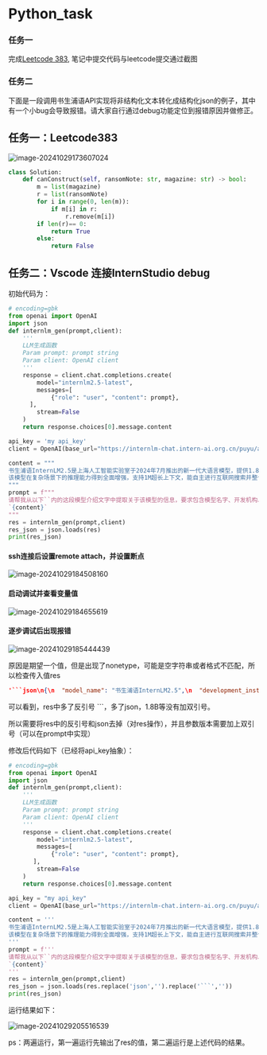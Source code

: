 # Python_task

### 任务一

完成[Leetcode 383](https://leetcode.cn/problems/ransom-note/description/), 笔记中提交代码与leetcode提交通过截图

### 任务二

下面是一段调用书生浦语API实现将非结构化文本转化成结构化json的例子，其中有一个小bug会导致报错。请大家自行通过debug功能定位到报错原因并做修正。

## 任务一：Leetcode383

![image-20241029173607024](https://typora-drsiong.oss-cn-beijing.aliyuncs.com/img/202410291736116.png)

```python
class Solution:
    def canConstruct(self, ransomNote: str, magazine: str) -> bool:
        m = list(magazine)
        r = list(ransomNote)
        for i in range(0, len(m)):
            if m[i] in r:
                r.remove(m[i])
        if len(r)== 0:
            return True
        else:
            return False
```

## 任务二：Vscode 连接InternStudio debug

初始代码为：

```python
# encoding=gbk
from openai import OpenAI
import json
def internlm_gen(prompt,client):
    '''
    LLM生成函数
    Param prompt: prompt string
    Param client: OpenAI client 
    '''
    response = client.chat.completions.create(
        model="internlm2.5-latest",
        messages=[
            {"role": "user", "content": prompt},
      ],
        stream=False
    )
    return response.choices[0].message.content

api_key = 'my api_key'
client = OpenAI(base_url="https://internlm-chat.intern-ai.org.cn/puyu/api/v1/",api_key=api_key)

content = """
书生浦语InternLM2.5是上海人工智能实验室于2024年7月推出的新一代大语言模型，提供1.8B、7B和20B三种参数版本，以适应不同需求。
该模型在复杂场景下的推理能力得到全面增强，支持1M超长上下文，能自主进行互联网搜索并整合信息。
"""
prompt = f"""
请帮我从以下``内的这段模型介绍文字中提取关于该模型的信息，要求包含模型名字、开发机构、提供参数版本、上下文长度四个内容，以json格式返回。
`{content}`
"""
res = internlm_gen(prompt,client)
res_json = json.loads(res)
print(res_json)
```

#### ssh连接后设置remote attach，并设置断点

![image-20241029184508160](https://typora-drsiong.oss-cn-beijing.aliyuncs.com/img/202410291845243.png)

#### 启动调试并查看变量值

![image-20241029184655619](https://typora-drsiong.oss-cn-beijing.aliyuncs.com/img/202410291846695.png)

#### 逐步调试后出现报错

![image-20241029185444439](https://typora-drsiong.oss-cn-beijing.aliyuncs.com/img/202410291854557.png)

原因是期望一个值，但是出现了nonetype，可能是空字符串或者格式不匹配，所以检查传入值res

```json
'```json\n{\n  "model_name": "书生浦语InternLM2.5",\n  "development_institution": "上海人工智能实验室",\n  "parameter_versions": [1.8B, 7B, 20B],\n  "maximum_context_length": 1000000\n}\n```'
```

可以看到，res中多了反引号 ```，多了json，1.8B等没有加双引号。

所以需要将res中的反引号和json去掉（对res操作），并且参数版本需要加上双引号（可以在prompt中实现）

修改后代码如下（已经将api_key抽象）：

```python
# encoding=gbk
from openai import OpenAI
import json
def internlm_gen(prompt,client):
    '''
    LLM生成函数
    Param prompt: prompt string
    Param client: OpenAI client 
    '''
    response = client.chat.completions.create(
        model="internlm2.5-latest",
        messages=[
            {"role": "user", "content": prompt},
       ],
        stream=False
    )
    return response.choices[0].message.content

api_key = "my api_key"
client = OpenAI(base_url="https://internlm-chat.intern-ai.org.cn/puyu/api/v1/",api_key=api_key)

content = '''
书生浦语InternLM2.5是上海人工智能实验室于2024年7月推出的新一代大语言模型，提供1.8B、7B和20B三种参数版本，以适应不同需求。
该模型在复杂场景下的推理能力得到全面增强，支持1M超长上下文，能自主进行互联网搜索并整合信息。
'''
prompt = f'''
请帮我从以下``内的这段模型介绍文字中提取关于该模型的信息，要求包含模型名字、开发机构、提供参数版本、上下文长度四个内容，以正确的json格式返回，参数版本应该有双引号。
`{content}`
'''
res = internlm_gen(prompt,client)
res_json = json.loads(res.replace('json','').replace('```',''))
print(res_json)
```

运行结果如下：

![image-20241029205516539](https://typora-drsiong.oss-cn-beijing.aliyuncs.com/img/202410292055597.png)

ps：两遍运行，第一遍运行先输出了res的值，第二遍运行是上述代码的结果。
